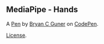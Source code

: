 ## MediaPipe - Hands

A [Pen](https://codepen.io/bgoonz/pen/eYRojaG) by [Bryan C Guner](https://codepen.io/bgoonz) on [CodePen](https://codepen.io).

[License](https://codepen.io/bgoonz/pen/eYRojaG/license).
